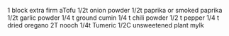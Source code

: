 
1 block extra firm aTofu
1/2t onion powder
1/2t paprika or smoked paprika
1/2t garlic powder
1/4 t ground cumin
1/4 t chili powder
1/2 t pepper
1/4 t dried oregano
2T nooch
1/4t Tumeric
1/2C unsweetened plant mylk

